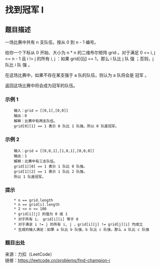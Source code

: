 # 找到冠军 I

## 题目描述

一场比赛中共有 n 支队伍，按从 0 到  n - 1 编号。

给你一个下标从 0 开始、大小为 n * n 的二维布尔矩阵 grid 。对于满足 0 <= i, j <= n - 1 且 i != j 的所有 i, j ：如果 grid[i][j] == 1，那么 i 队比 j 队 强 ；否则，j 队比 i 队 强 。

在这场比赛中，如果不存在某支强于 a 队的队伍，则认为 a 队将会是 冠军 。

返回这场比赛中将会成为冠军的队伍。

### 示例 1

```text
    输入：grid = [[0,1],[0,0]]
    输出：0
    解释：比赛中有两支队伍。
    grid[0][1] == 1 表示 0 队比 1 队强。所以 0 队是冠军。
```

### 示例 2

```text
    输入：grid = [[0,0,1],[1,0,1],[0,0,0]]
    输出：1
    解释：比赛中有三支队伍。
    grid[1][0] == 1 表示 1 队比 0 队强。
    grid[1][2] == 1 表示 1 队比 2 队强。
    所以 1 队是冠军。
```

### 提示

```text
    * n == grid.length
    * n == grid[i].length
    * 2 <= n <= 100
    * grid[i][j] 的值为 0 或 1
    * 对于所有 i， grid[i][i] 等于 0
    * 对于满足 i != j 的所有 i, j ，grid[i][j] != grid[j][i] 均成立
    * 生成的输入满足：如果 a 队比 b 队强，b 队比 c 队强，那么 a 队比 c 队强
```

### 题目出处

来源：力扣（LeetCode）  
链接：<https://leetcode.cn/problems/find-champion-i>
